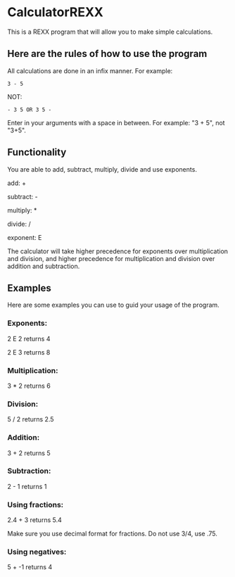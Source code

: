 # CalculatorREXX

This is a REXX program that will allow you to make simple calculations.

## Here are the rules of how to use the program

All calculations are done in an infix manner.
For example:
```
3 - 5
```
NOT:
```
- 3 5 OR 3 5 -
```

Enter in your arguments with a space in between.
For example: "3 + 5", not "3+5".

## Functionality

You are able to add, subtract, multiply, divide and use exponents.

add: +

subtract: -

multiply: *

divide: /

exponent: E

The calculator will take higher precedence for exponents over multiplication and division, and higher precedence for multiplication and division over addition and subtraction.

## Examples

Here are some examples you can use to guid your usage of the program.

### Exponents:

2 E 2
returns 4

2 E 3
returns 8

### Multiplication:

3 * 2
returns 6

### Division:

5 / 2
returns 2.5

### Addition:

3 + 2
returns 5

### Subtraction:

2 - 1
returns 1

### Using fractions:

2.4 + 3
returns 5.4

Make sure you use decimal format for fractions. Do not use 3/4, use .75.

### Using negatives:

5 + -1
returns 4
